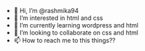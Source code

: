 - 👋 Hi, I’m @rashmika94
- 👀 I’m interested in html and css
- 🌱 I’m currently learning wordpress and html
- 💞️ I’m looking to collaborate on css and html
- 📫 How to reach me to this things??

<!---
rashmika94/rashmika94 is a ✨ special ✨ repository because its `README.md` (this file) appears on your GitHub profile.
You can click the Preview link to take a look at your changes.
--->
